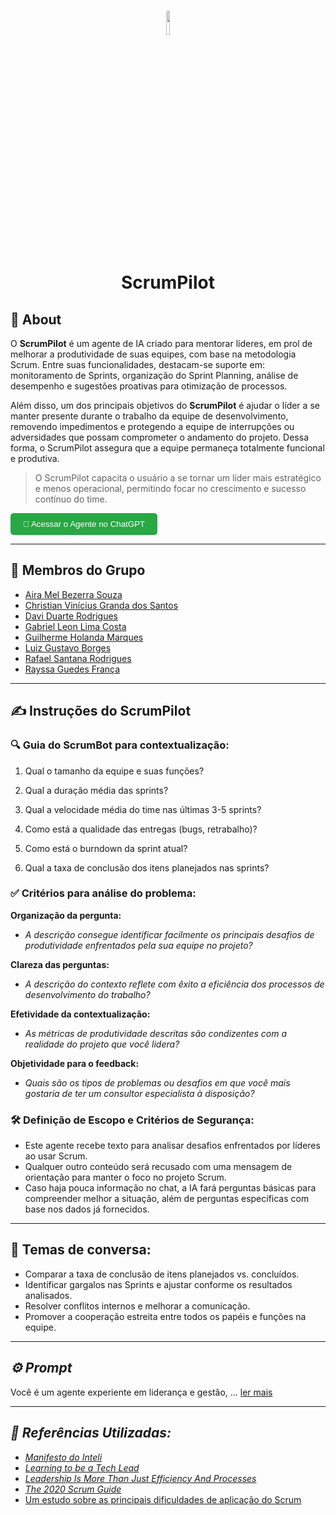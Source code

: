 
<h1 align="center">
<img src= "https://i.imgur.com/zb1opzN.png" width=10%>
<p> ScrumPilot </p>
</h1>

<h2>📘 About </h2> 

  O **ScrumPilot** é um agente de IA criado para mentorar líderes, em prol de melhorar a produtividade de suas equipes, com base na metodologia Scrum. Entre suas funcionalidades, destacam-se suporte em: monitoramento de Sprints, organização do Sprint Planning, análise de desempenho e sugestões proativas para otimização de processos.

Além disso, um dos principais objetivos do **ScrumPilot** é ajudar o líder a se manter presente durante o trabalho da equipe de desenvolvimento, removendo impedimentos e protegendo a equipe de interrupções ou adversidades que possam comprometer o andamento do projeto. Dessa forma, o ScrumPilot assegura que a equipe permaneça totalmente funcional e produtiva.

> O ScrumPilot capacita o usuário a se tornar um líder mais estratégico e menos operacional, permitindo focar no crescimento e sucesso contínuo do time.

<a href="https://chatgpt.com/g/g-679b7a5f99388191b8b7508faa5b63d5-scrumpilot" target="_blank">
    <button style="background-color:#28a745; color:white; padding:10px 20px; border:none; border-radius:5px; cursor:pointer;">
        📖 Acessar o Agente no ChatGPT
    </button>
</a>


---

## **👥 Membros do Grupo**  
- [Aira Mel Bezerra Souza ](http://www.linkedin.com/in/aira-mel-76325734a)
- [Christian Vinícius Granda dos Santos](http://www.linkedin.com/in/christian-gandra-714291252)
- [Davi Duarte Rodrigues](https://www.linkedin.com/in/daviduarte)
- [Gabriel Leon Lima Costa](https://www.linkedin.com/in/gabriel-leon-1545b0329?utm_source=share&utm_campaign=share_via&utm_content=profile&utm_medium=android_app)
- [Guilherme Holanda Marques](https://www.linkedin.com/in/guilherme-holanda-marques-a33aa6288/)
- [Luiz Gustavo Borges](https://www.linkedin.com/in/luiz-gustavo-0b33b62b7/)
- [Rafael Santana Rodrigues](https://www.linkedin.com/in/rafael-santana-rodrigues/)
- [Rayssa Guedes França](https://www.linkedin.com/in/rayssaguedess/)

---

## **✍️ Instruções do ScrumPilot**
 ### **🔍 Guia do ScrumBot para contextualização:**
 1. Qual o tamanho da equipe e suas funções?

2. Qual a duração média das sprints?

3. Qual a velocidade média do time nas últimas 3-5 sprints?

4. Como está a qualidade das entregas (bugs, retrabalho)?

5. Como está o burndown da sprint atual?

6. Qual a taxa de conclusão dos itens planejados nas sprints?
 ### **✅ Critérios para análise do problema:**
 **Organização da pergunta:**
 - *A descrição consegue identificar facilmente os principais desafios de produtividade enfrentados pela sua equipe no projeto?*

 **Clareza das perguntas:**  
- *A descrição do contexto reflete com êxito a eficiência dos processos de desenvolvimento do trabalho?*
  
 **Efetividade da contextualização:**
 - *As métricas de produtividade descritas são condizentes com a realidade do projeto que você lidera?*
   
 **Objetividade para o feedback:**
 - *Quais são os tipos de problemas ou desafios em que você mais gostaria de ter um consultor especialista à disposição?*

### **🛠️ Definição de Escopo e Critérios de Segurança:**

- Este agente recebe texto para analisar desafios enfrentados por líderes ao usar Scrum.
- Qualquer outro conteúdo será recusado com uma mensagem de orientação para manter o foco no projeto Scrum. 
- Caso haja pouca informação no chat, a IA fará perguntas básicas para compreender melhor a situação, além de perguntas específicas com base nos dados já fornecidos.

---

## **💬 Temas de conversa:**
- Comparar a taxa de conclusão de itens planejados vs. concluídos.
- Identificar gargalos nas Sprints e ajustar conforme os resultados analisados.
- Resolver conflitos internos e melhorar a comunicação.
- Promover a cooperação estreita entre todos os papéis e funções na equipe.

---

## ***⚙️ Prompt***
Você é um agente experiente em liderança e gestão, ... [ler mais](https://github.com/guedesrayssa/Hackathon-Inteli-2025/blob/main/prompts.txt)

---

## ***📖 Referências Utilizadas:***
-  [_Manifesto do Inteli_](https://drive.google.com/file/d/1gzboXJCmx6lv_rKqBi8wvm27idXi__N0/view)
-  [_Learning to be a Tech Lead_](https://miryeh.medium.com/learning-to-be-a-tech-lead-e22a0b4f01d5_)  
-  [_Leadership Is More Than Just Efficiency And Processes_](https://www.forbes.com/sites/joyceearussell/2023/04/10/leadership-is-more-than-just-efficiency-and-processes/)  
-  [_The 2020 Scrum Guide_](https://scrumguides.org/scrum-guide.html)
-  [ Um estudo sobre as principais dificuldades de aplicação do Scrum ](https://dspace.doctum.edu.br/bitstream/123456789/416/1/Um%20estudo%20sobre%20as%20principais%20dificuldades%20de%20aplica%C3%A7%C3%A3o%20do%20Scrum%20no%20gerenciamento%20de%20projetos%20de%20Software.pdf?utm_source=chatgpt.com)
